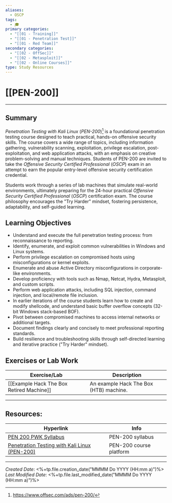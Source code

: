 ```yaml
---
aliases:
  - OSCP
tags:
  - 🎓
primary categories:
  - "[[01 - Training]]"
  - "[[01 - Penetration Test]]"
  - "[[01 - Red Team]]"
secondary categories:
  - "[[02 - OffSec]]"
  - "[[02 - Metasploit]]"
  - "[[02 - Online Courses]]"
type: Study Resources
---
```

# [[PEN-200]]

***
## Summary

*Penetration Testing with Kali Linux* (*PEN-200*)[^1] is a foundational penetration testing course designed to teach practical, hands-on offensive security skills. The course covers a wide range of topics, including information gathering, vulnerability scanning, exploitation, privilege escalation, post-exploitation, and web application attacks, with an emphasis on creative problem-solving and manual techniques. Students of PEN-200 are invited to take the *Offensive Security Certified Professional* (*OSCP*) exam in an attempt to earn the popular entry-level offensive security certification credential.

Students work through a series of lab machines that simulate real-world environments, ultimately preparing for the 24-hour practical *Offensive Security Certified Professional* (*OSCP*) certification exam. The course philosophy encourages the "Try Harder" mindset, fostering persistence, adaptability, and self-guided learning.

## Learning Objectives

* Understand and execute the full penetration testing process: from reconnaissance to reporting.
* Identify, enumerate, and exploit common vulnerabilities in Windows and Linux systems.
* Perform privilege escalation on compromised hosts using misconfigurations or kernel exploits.
* Enumerate and abuse Active Directory misconfigurations in corporate-like environments.
* Develop proficiency with tools such as Nmap, Netcat, Hydra, Metasploit, and custom scripts.
* Perform web application attacks, including SQL injection, command injection, and local/remote file inclusion.
* In earlier iterations of the course students learn how to create and modify shellcode, and understand basic buffer overflow concepts (32-bit Windows stack-based BOF).
* Pivot between compromised machines to access internal networks or additional targets.
* Document findings clearly and concisely to meet professional reporting standards.
* Build resilience and troubleshooting skills through self-directed learning and iterative practice ("Try Harder" mindset).

## Exercises or Lab Work

| Exercise/Lab                             | Description                            |
| ---------------------------------------- | -------------------------------------- |
| [[Example Hack The Box Retired Machine]] | An example Hack The Box (HTB) machine. |
***
## Resources:

| Hyperlink                                                                                                 | Info                    |
| --------------------------------------------------------------------------------------------------------- | ----------------------- |
| [PEN 200 PWK Syllabus](https://www.offsec.com/documentation/penetration-testing-with-kali.pdf)            | PEN-200 syllabus        |
| [Penetration Testing with Kali Linux (PEN-200)](https://portal.offsec.com/courses/pen-200-44065/overview) | PEN-200 course platform |

[^1]: https://www.offsec.com/ads/pen-200/

***

*Created Date*: <%+tp.file.creation_date("MMMM Do YYYY (HH:mm a)")%>  
*Last Modified Date*: <%+tp.file.last_modified_date("MMMM Do YYYY (HH:mm a)")%>
